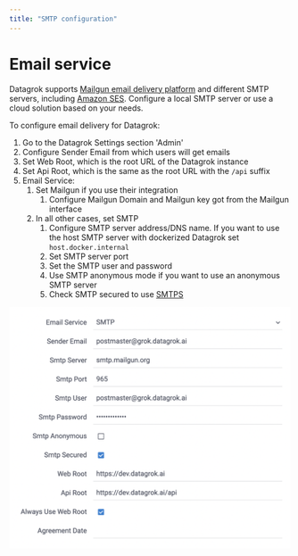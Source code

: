 ```yaml
---
title: "SMTP configuration"
---
```


# Email service

Datagrok supports [Mailgun email delivery platform](https://www.mailgun.com/) and different SMTP servers,
including [Amazon SES](https://aws.amazon.com/ses/). Configure a local SMTP server or use a cloud solution based on your
needs.

To configure email delivery for Datagrok:

1) Go to the Datagrok Settings section 'Admin'
2) Configure Sender Email from which users will get emails
3) Set Web Root, which is the root URL of the Datagrok instance
4) Set Api Root, which is the same as the root URL with the `/api` suffix
5) Email Service:
    1) Set Mailgun if you use their integration
        1) Configure Mailgun Domain and Mailgun key got from the Mailgun interface
    2) In all other cases, set SMTP
        1) Configure SMTP server address/DNS name. If you want to use the host SMTP server with dockerized Datagrok
           set `host.docker.internal`
        2) Set SMTP server port
        3) Set the SMTP user and password
        4) Use SMTP anonymous mode if you want to use an anonymous SMTP server
        5) Check SMTP secured to use [SMTPS](https://en.wikipedia.org/wiki/SMTPS)

![SMTP configuration](../img/smtp.png)
